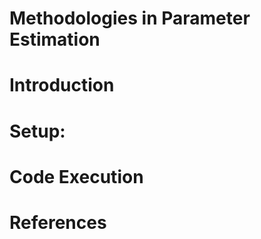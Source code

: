 # Methodologies in Parameter Estimation


# Introduction


# Setup:


# Code Execution


# References